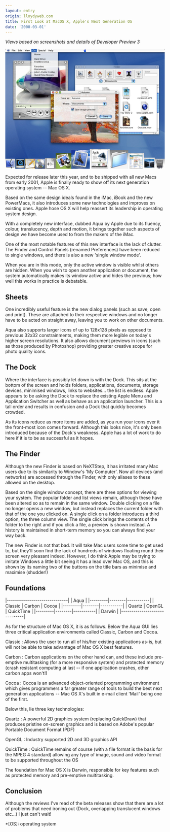 ```yaml
---
layout: entry
origin: lloydyweb.com
title: First Look at MacOS X, Apple's Next Generation OS
date: '2000-03-01'
---
```

_Views based on screenshots and details of Developer Preview 3_

![Mac OS X Developer Preview 3](/assets/images/2000/03/mac_os_x_dp3.jpg)

Expected for release later this year, and to be shipped with all new Macs from early 2001, Apple is finally ready to show off its next generation operating system -- Mac OS X.

Based on the same design ideals found in the iMac, iBook and the new PowerMacs, it also introduces some new technologies and improves on existing ones. Apple hose OS X will help reassert its leadership in operating system design.

With a completely new interface, dubbed Aqua by Apple due to its fluency, colour, translucency, depth and motion, it brings together such aspects of design we have become used to from the makers of the iMac.

One of the most notable features of this new interface is the lack of clutter. The Finder and Control Panels (renamed Preferences) have been reduced to single windows, and there is also a new 'single window mode'.

When you are in this mode, only the active window is visible whilst others are hidden. When you wish to open another application or document, the system automatically makes its window active and hides the previous; how well this works in practice is debatable.

## Sheets
One incredibly useful feature is the new dialog panels (such as save, open and print). These are attached to their respective windows and no longer have to be acted on straight away, leaving you to work on other documents.

Aqua also supports larger icons of up to 128x128 pixels as opposed to previous 32x32 constrainments, making them more legible on today's higher screen resolutions. It also allows document previews in icons (such as those produced by Photoshop) providing greater creative scope for photo quality icons.

## The Dock
Where the interface is possibly let down is with the Dock. This sits at the bottom of the screen and holds folders, applications, documents, storage devices, minimised windows, links to websites... the list is endless. Apple appears to be asking the Dock to replace the existing Apple Menu and Application Switcher as well as behave as an application launcher. This is a tall order and results in confusion and a Dock that quickly becomes crowded.

As its icons reduce as more items are added, as you run your icons over it the front-most icon comes forward. Although this looks nice, it's only been introduced because of the Dock's weakness. Apple has a lot of work to do here if it is to be as successful as it hopes.

## The Finder
Although the new Finder is based on NeXTStep, it has irritated many Mac users due to its similarity to Window's 'My Computer'. Now all devices (and networks) are accessed through the Finder, with only aliases to these allowed on the desktop.

Based on the single window concept, there are three options for viewing your system. The popular folder and list views remain, although these have been altered so as to remain in the same window. Double clicking on a file no longer opens a new window, but instead replaces the current folder with that of the one you clicked on. A single click on a folder introduces a third option, the three column view. The single click brings the contents of the folder to the right and if you click a file, a preview is shown instead. A history is maintained in short-term memory so you can always find your way back.

The new Finder is not that bad. It will take Mac users some time to get used to, but they'll soon find the lack of hundreds of windows floating round their screen very pleasant indeed. However, I do think Apple may be trying to imitate Windows a little bit seeing it has a lead over Mac OS, and this is shown by its naming two of the buttons on the title bars as minimise and maximise (shudder!)

## Foundations

|------------------------------|
| Aqua                         |
|---------|--------|-----------|
| Classic | Carbon | Cocoa     |
|---------|--------|-----------|
| Quartz  | OpenGL | QuickTime |
|---------|--------|-----------|
| Darwin                       |
|------------------------------|

As for the structure of Mac OS X, it is as follows. Below the Aqua GUI lies three critical application environments called Classic, Carbon and Cocoa.

Classic
: Allows the user to run all of his/her existing applications as-is, but will not be able to take advantage of Mac OS X best features.

Carbon
: Carbon applications on the other hand can, and these include pre-emptive multitasking (for a more responsive system) and protected memory (crash resistant computing at last -- if one application crashes, other carbon apps won't!)

Cocoa
: Cocoa is an advanced object-oriented programming environment which gives programmers a far greater range of tools to build the best next generation applications -- Mac OS X's built in e-mail client 'Mail' being one of the first.

Below this, lie three key technologies:

Quartz
: A powerful 2D graphics system (replacing QuickDraw) that produces pristine on-screen graphics and is based on Adobe's popular Portable Document Format (PDF)

OpenGL
: Industry supported 2D and 3D graphics API

QuickTime
: QuickTime remains of course (with a file format is the basis for the MPEG 4 standard) allowing any type of image, sound and video format to be supported throughout the OS

The foundation for Mac OS X is Darwin, responsible for key features such as protected memory and pre-emptive multitasking.

## Conclusion
Although the reviews I've read of the beta releases show that there are a lot of problems that need ironing out (Dock, overlapping translucent windows etc...) I just can't wait!

*[OS]: operating system